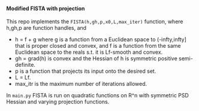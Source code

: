 #### Modified FISTA with projection

This repo implements the `FISTA(h,gh,p,x0,L,max_iter)` function, where h,gh,p are function handles, and
- h = f + g where g is a function from a Euclidean space to (-infty,infty] that is proper closed and convex, and f is a function from the same Euclidean space to the reals s.t. it is Lf-smooth and convex.
- gh = grad(h) is convex and the Hessian of h is symmetric positive semi-definite.
- p is a function that projects its input onto the desired set.
- L = Lf.
- max_itr is the maximum number of iterations allowed.

In `main.py` FISTA is run on quadratic functions on R^n with symmetric PSD Hessian and varying projection functions.

